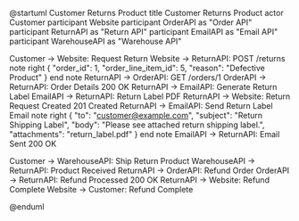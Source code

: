 
@startuml Customer Returns Product
title Customer Returns Product
actor Customer
participant Website
participant OrderAPI as "Order API"
participant ReturnAPI as "Return API"
participant EmailAPI as "Email API"
participant WarehouseAPI as "Warehouse API"

Customer -> Website: Request Return 
Website -> ReturnAPI: POST /returns
note right
{
    "order_id": 1,
    "order_line_item_id": 5,
    "reason": "Defective Product"
}
end note
ReturnAPI -> OrderAPI: GET /orders/1
OrderAPI -> ReturnAPI: Order Details 200 OK
ReturnAPI -> EmailAPI: Generate Return Label
EmailAPI -> ReturnAPI: Return Label PDF
ReturnAPI -> Website: Return Request Created 201 Created
ReturnAPI -> EmailAPI: Send Return Label Email
note right
{
    "to": "customer@example.com",
    "subject": "Return Shipping Label",
    "body": "Please see attached return shipping label.",
    "attachments": "return_label.pdf"
}
end note
EmailAPI -> ReturnAPI: Email Sent 200 OK

Customer -> WarehouseAPI: Ship Return Product 
WarehouseAPI -> ReturnAPI: Product Received
ReturnAPI -> OrderAPI: Refund Order
OrderAPI -> ReturnAPI: Refund Processed 200 OK
ReturnAPI -> Website: Refund Complete
Website -> Customer: Refund Complete

@enduml
